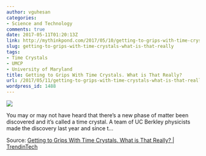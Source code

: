 ```yaml
---
author: vguhesan
categories:
- Science and Technology
comments: true
date: 2017-05-11T01:20:13Z
link: http://mythinkpond.com/2017/05/10/getting-to-grips-with-time-crystals-what-is-that-really/
slug: getting-to-grips-with-time-crystals-what-is-that-really
tags:
- Time Crystals
- UMCP
- University of Maryland
title: Getting to Grips With Time Crystals. What is That Really?
url: /2017/05/11/getting-to-grips-with-time-crystals-what-is-that-really/
wordpress_id: 1488
---
```


[![](/img/2017/05/quartz-structure.jpg)](http://trendintech.com/2017/05/08/getting-to-grips-with-time-crystals-what-is-that-really/)

You may or may not have heard that there’s a new phase of matter been discovered and it’s called a time crystal. A team of UC Berkley physicists made the discovery last year and since t…

Source: [Getting to Grips With Time Crystals. What is That Really? | TrendinTech](http://trendintech.com/2017/05/08/getting-to-grips-with-time-crystals-what-is-that-really/)

